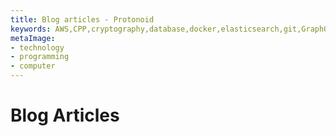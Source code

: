 ```yaml
---
title: Blog articles - Protonoid
keywords: AWS,CPP,cryptography,database,docker,elasticsearch,git,GraphQL,Javascript,SEO,Python,Kubernetes,OpenCV
metaImage:
- technology
- programming
- computer
---
```


# Blog Articles
